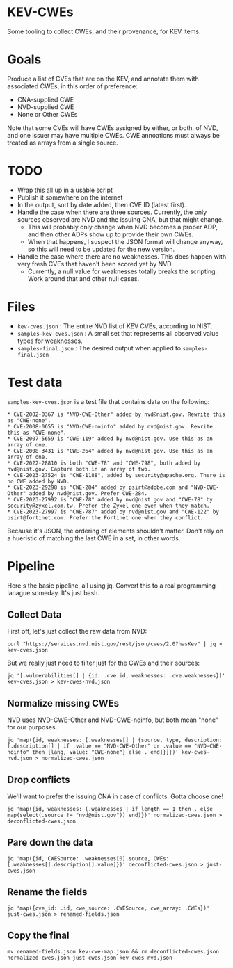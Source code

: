 # KEV-CWEs

Some tooling to collect CWEs, and their provenance, for KEV items.

# Goals

Produce a list of CVEs that are on the KEV, and annotate them with associated CWEs, in this order of preference:

* CNA-supplied CWE
* NVD-supplied CWE
* None or Other CWEs

Note that some CVEs will have CWEs assigned by either, or both, of NVD, and one issuer may have multiple CWEs.
CWE annoations must always be treated as arrays from a single source.

# TODO

* Wrap this all up in a usable script
* Publish it somewhere on the internet
* In the output, sort by date added, then CVE ID (latest first).
* Handle the case when there are three sources. Currently, the only sources observed are NVD and the issuing CNA, but that might change.
  - This will probably only change when NVD becomes a proper ADP, and then other ADPs show up to provide their own CWEs.
  - When that happens, I suspect the JSON format will change anyway, so this will need to be updated for the new version.
* Handle the case where there are no weaknesses. This does happen with very fresh CVEs that haven't been scored yet by NVD.
  - Currently, a null value for weaknesses totally breaks the scripting. Work around that and other null cases.

# Files

* `kev-cves.json` : The entire NVD list of KEV CVEs, according to NIST.
* `samples-kev-cves.json` : A small set that represents all observed value types for weaknesses.
* `samples-final.json` : The desired output when applied to `samples-final.json`

# Test data

`samples-kev-cves.json` is a test file that contains data on the following:

    * CVE-2002-0367 is "NVD-CWE-Other" added by nvd@nist.gov. Rewrite this as "CWE-none".
    * CVE-2008-0655 is "NVD-CWE-noinfo" added by nvd@nist.gov. Rewrite this as "CWE-none".
    * CVE-2007-5659 is "CWE-119" added by nvd@nist.gov. Use this as an array of one.
    * CVE-2008-3431 is "CWE-264" added by nvd@nist.gov. Use this as an array of one.
    * CVE-2022-28810 is both "CWE-78" and "CWE-798", both added by nvd@nist.gov. Capture both in an array of two.
    * CVE-2023-27524 is "CWE-1188", added by security@apache.org. There is no CWE added by NVD.
    * CVE-2023-29298 is "CWE-284" added by psirt@adobe.com and "NVD-CWE-Other" added by nvd@nist.gov. Prefer CWE-284.
    * CVE-2023-27992 is "CWE-78" added by nvd@nist.gov and "CWE-78" by security@zyxel.com.tw. Prefer the Zyxel one even when they match.
    * CVE-2023-27997 is "CWE-787" added by nvd@nist.gov and "CWE-122" by psirt@fortinet.com. Prefer the Fortinet one when they conflict.

Because it's JSON, the ordering of elements shouldn't matter. Don't rely on a hueristic of matching the last CWE in a set, in other words.

# Pipeline

Here's the basic pipeline, all using jq. Convert this to a real programming lanague someday. It's just bash.

## Collect Data

First off, let's just collect the raw data from NVD:

`curl "https://services.nvd.nist.gov/rest/json/cves/2.0?hasKev" | jq > kev-cves.json`

But we really just need to filter just for the CWEs and their sources:

`jq '[.vulnerabilities[] | {id: .cve.id, weaknesses: .cve.weaknesses}]' kev-cves.json > kev-cwes-nvd.json`

## Normalize missing CWEs

NVD uses NVD-CWE-Other and NVD-CWE-noinfo, but both mean "none" for our purposes.

`jq 'map({id, weaknesses: [.weaknesses[] | {source, type, description: [.description[] | if .value == "NVD-CWE-Other" or .value == "NVD-CWE-noinfo" then {lang, value: "CWE-none"} else . end]}]})' kev-cwes-nvd.json > normalized-cwes.json`

## Drop conflicts

We'll want to prefer the issuing CNA in case of conflicts. Gotta choose one!

`jq 'map({id, weaknesses: (.weaknesses | if length == 1 then . else map(select(.source != "nvd@nist.gov")) end)})' normalized-cwes.json > deconflicted-cwes.json`

## Pare down the data

`jq 'map({id, CWESource: .weaknesses[0].source, CWEs: [.weaknesses[].description[].value]})' deconflicted-cwes.json > just-cwes.json`

## Rename the fields

`jq 'map({cve_id: .id, cwe_source: .CWESource, cwe_array: .CWEs})' just-cwes.json > renamed-fields.json`

## Copy the final

`mv renamed-fields.json kev-cwe-map.json && rm deconflicted-cwes.json normalized-cwes.json just-cwes.json kev-cwes-nvd.json`


